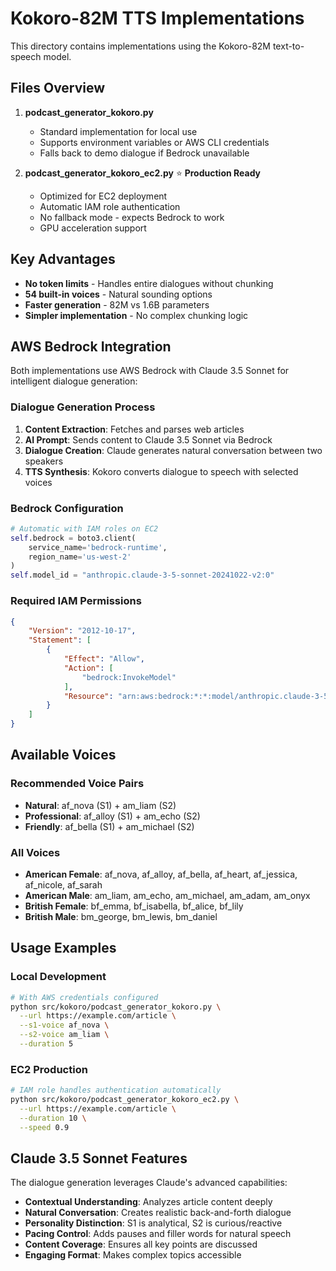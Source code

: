 # Kokoro-82M TTS Implementations

This directory contains implementations using the Kokoro-82M text-to-speech model.

## Files Overview

1. **podcast_generator_kokoro.py**
   - Standard implementation for local use
   - Supports environment variables or AWS CLI credentials
   - Falls back to demo dialogue if Bedrock unavailable

2. **podcast_generator_kokoro_ec2.py** ⭐ **Production Ready**
   - Optimized for EC2 deployment
   - Automatic IAM role authentication
   - No fallback mode - expects Bedrock to work
   - GPU acceleration support

## Key Advantages
- **No token limits** - Handles entire dialogues without chunking
- **54 built-in voices** - Natural sounding options
- **Faster generation** - 82M vs 1.6B parameters
- **Simpler implementation** - No complex chunking logic

## AWS Bedrock Integration

Both implementations use AWS Bedrock with Claude 3.5 Sonnet for intelligent dialogue generation:

### Dialogue Generation Process
1. **Content Extraction**: Fetches and parses web articles
2. **AI Prompt**: Sends content to Claude 3.5 Sonnet via Bedrock
3. **Dialogue Creation**: Claude generates natural conversation between two speakers
4. **TTS Synthesis**: Kokoro converts dialogue to speech with selected voices

### Bedrock Configuration
```python
# Automatic with IAM roles on EC2
self.bedrock = boto3.client(
    service_name='bedrock-runtime',
    region_name='us-west-2'
)
self.model_id = "anthropic.claude-3-5-sonnet-20241022-v2:0"
```

### Required IAM Permissions
```json
{
    "Version": "2012-10-17",
    "Statement": [
        {
            "Effect": "Allow",
            "Action": [
                "bedrock:InvokeModel"
            ],
            "Resource": "arn:aws:bedrock:*:*:model/anthropic.claude-3-5-sonnet*"
        }
    ]
}
```

## Available Voices

### Recommended Voice Pairs
- **Natural**: af_nova (S1) + am_liam (S2)
- **Professional**: af_alloy (S1) + am_echo (S2)
- **Friendly**: af_bella (S1) + am_michael (S2)

### All Voices
- **American Female**: af_nova, af_alloy, af_bella, af_heart, af_jessica, af_nicole, af_sarah
- **American Male**: am_liam, am_echo, am_michael, am_adam, am_onyx
- **British Female**: bf_emma, bf_isabella, bf_alice, bf_lily
- **British Male**: bm_george, bm_lewis, bm_daniel

## Usage Examples

### Local Development
```bash
# With AWS credentials configured
python src/kokoro/podcast_generator_kokoro.py \
  --url https://example.com/article \
  --s1-voice af_nova \
  --s2-voice am_liam \
  --duration 5
```

### EC2 Production
```bash
# IAM role handles authentication automatically
python src/kokoro/podcast_generator_kokoro_ec2.py \
  --url https://example.com/article \
  --duration 10 \
  --speed 0.9
```

## Claude 3.5 Sonnet Features

The dialogue generation leverages Claude's advanced capabilities:
- **Contextual Understanding**: Analyzes article content deeply
- **Natural Conversation**: Creates realistic back-and-forth dialogue
- **Personality Distinction**: S1 is analytical, S2 is curious/reactive
- **Pacing Control**: Adds pauses and filler words for natural speech
- **Content Coverage**: Ensures all key points are discussed
- **Engaging Format**: Makes complex topics accessible